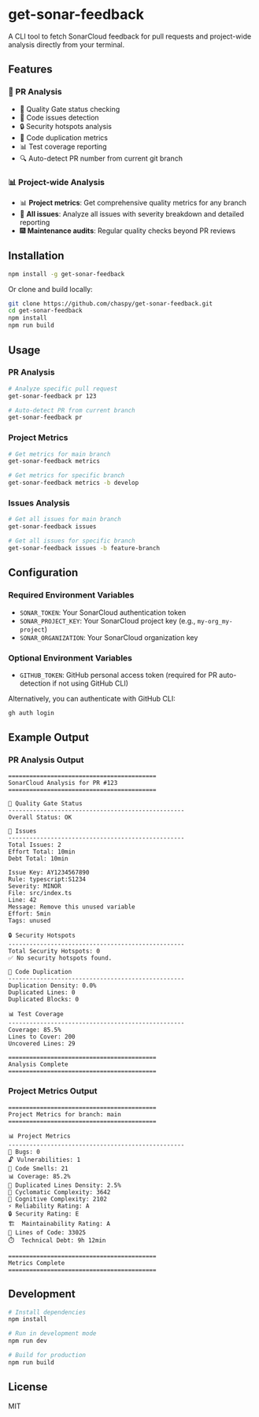 # get-sonar-feedback

A CLI tool to fetch SonarCloud feedback for pull requests and project-wide analysis directly from your terminal.

## Features

### 🔴 PR Analysis
- 🎯 Quality Gate status checking
- 🐛 Code issues detection
- 🔒 Security hotspots analysis
- 🔄 Code duplication metrics
- 📊 Test coverage reporting
- 🔍 Auto-detect PR number from current git branch

### 📊 Project-wide Analysis  
- 📊 **Project metrics**: Get comprehensive quality metrics for any branch
- 🐛 **All issues**: Analyze all issues with severity breakdown and detailed reporting
- 🎆 **Maintenance audits**: Regular quality checks beyond PR reviews

## Installation

```bash
npm install -g get-sonar-feedback
```

Or clone and build locally:

```bash
git clone https://github.com/chaspy/get-sonar-feedback.git
cd get-sonar-feedback
npm install
npm run build
```

## Usage

### PR Analysis
```bash
# Analyze specific pull request
get-sonar-feedback pr 123

# Auto-detect PR from current branch
get-sonar-feedback pr
```

### Project Metrics
```bash
# Get metrics for main branch
get-sonar-feedback metrics

# Get metrics for specific branch
get-sonar-feedback metrics -b develop
```

### Issues Analysis
```bash
# Get all issues for main branch
get-sonar-feedback issues

# Get all issues for specific branch
get-sonar-feedback issues -b feature-branch
```

## Configuration

### Required Environment Variables

- `SONAR_TOKEN`: Your SonarCloud authentication token
- `SONAR_PROJECT_KEY`: Your SonarCloud project key (e.g., `my-org_my-project`)
- `SONAR_ORGANIZATION`: Your SonarCloud organization key

### Optional Environment Variables

- `GITHUB_TOKEN`: GitHub personal access token (required for PR auto-detection if not using GitHub CLI)

Alternatively, you can authenticate with GitHub CLI:

```bash
gh auth login
```

## Example Output

### PR Analysis Output
```
==========================================
SonarCloud Analysis for PR #123
==========================================

🎯 Quality Gate Status
--------------------------------------------------
Overall Status: OK

🐛 Issues
--------------------------------------------------
Total Issues: 2
Effort Total: 10min
Debt Total: 10min

Issue Key: AY1234567890
Rule: typescript:S1234
Severity: MINOR
File: src/index.ts
Line: 42
Message: Remove this unused variable
Effort: 5min
Tags: unused

🔒 Security Hotspots
--------------------------------------------------
Total Security Hotspots: 0
✅ No security hotspots found.

🔄 Code Duplication
--------------------------------------------------
Duplication Density: 0.0%
Duplicated Lines: 0
Duplicated Blocks: 0

📊 Test Coverage
--------------------------------------------------
Coverage: 85.5%
Lines to Cover: 200
Uncovered Lines: 29

==========================================
Analysis Complete
==========================================
```

### Project Metrics Output
```
==========================================
Project Metrics for branch: main
==========================================

📊 Project Metrics
--------------------------------------------------
🐛 Bugs: 0
🔓 Vulnerabilities: 1
💨 Code Smells: 21
📊 Coverage: 85.2%
🔄 Duplicated Lines Density: 2.5%
🎯 Cyclomatic Complexity: 3642
🧠 Cognitive Complexity: 2102
⚡ Reliability Rating: A
🔒 Security Rating: E
🏗️  Maintainability Rating: A
📄 Lines of Code: 33025
⏱️  Technical Debt: 9h 12min

==========================================
Metrics Complete
==========================================
```

## Development

```bash
# Install dependencies
npm install

# Run in development mode
npm run dev

# Build for production
npm run build
```

## License

MIT
